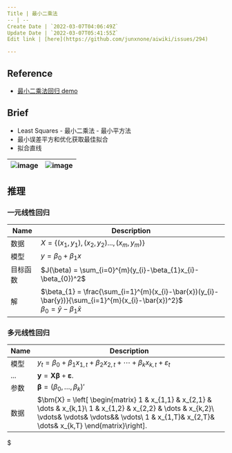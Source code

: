 ```yaml
---
Title | 最小二乘法
-- | --
Create Date | `2022-03-07T04:06:49Z`
Update Date | `2022-03-07T05:41:55Z`
Edit link | [here](https://github.com/junxnone/aiwiki/issues/294)

---
```

## Reference
- [最小二乘法回归 demo](https://phet.colorado.edu/sims/html/least-squares-regression/latest/least-squares-regression_en.html)

## Brief
- Least Squares - 最小二乘法 - 最小平方法
- 最小误差平方和优化获取最佳拟合
- 拟合直线


![image](https://user-images.githubusercontent.com/2216970/156966154-4eabd265-57ec-4b1b-9c2a-1e4f06653a2e.png) | ![image](https://user-images.githubusercontent.com/2216970/156966278-ac6d0421-9694-4265-a602-aebbbe7b963a.png)
-- | --

## 推理

### 一元线性回归

Name | Description
-- | --
数据 | $X = \left\{(x_{1}, y_{1}), (x_{2}, y_{2})..., (x_{m}, y_{m})\right\}$
模型 |  $y = \beta_{0} + \beta_{1}x$
目标函数 | $J(\beta) = \sum_{i=0}^{m}(y_{i}-\beta_{1}x_{i}-\beta_{0})^2$
解 | $\beta_{1} = \frac{\sum_{i=1}^{m}(x_{i}-\bar{x})(y_{i}-\bar{y})}{\sum_{i=1}^{m}(x_{i}-\bar{x})^2}$ <br> $\beta_{0} = \bar{y}-\beta_{1}\bar{x}$


### 多元线性回归

Name | Description
-- | --
模型 | $y_{t} = \beta_{0} + \beta_{1} x_{1,t} + \beta_{2} x_{2,t} + \cdots +  \beta_{k} x_{k,t} + \varepsilon_{t}$
... | $\bm{y} = \bm{X}\bm{\beta} + \bm{\varepsilon}.$
参数 | $\bm{\beta} = (\beta_{0},\dots,\beta_{k})'$
数据 | $\bm{X} = \left[     \begin{matrix}       1 & x_{1,1} & x_{2,1} & \dots & x_{k,1}\\       1 & x_{1,2} & x_{2,2} & \dots & x_{k,2}\\       \vdots& \vdots& \vdots&& \vdots\\       1 & x_{1,T}& x_{2,T}& \dots& x_{k,T}     \end{matrix}\right].
$
